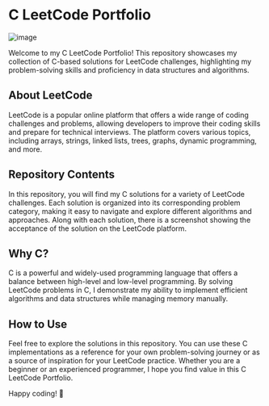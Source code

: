 # C LeetCode Portfolio

![image](https://github.com/zprintln/Leetcode-Portfolio-C/assets/98183566/083c87f2-9151-46f8-ab73-d4abe0f60931)


Welcome to my C LeetCode Portfolio! This repository showcases my collection of C-based solutions for LeetCode challenges, highlighting my problem-solving skills and proficiency in data structures and algorithms.

## About LeetCode

LeetCode is a popular online platform that offers a wide range of coding challenges and problems, allowing developers to improve their coding skills and prepare for technical interviews. The platform covers various topics, including arrays, strings, linked lists, trees, graphs, dynamic programming, and more.

## Repository Contents

In this repository, you will find my C solutions for a variety of LeetCode challenges. Each solution is organized into its corresponding problem category, making it easy to navigate and explore different algorithms and approaches. Along with each solution, there is a screenshot showing the acceptance of the solution on the LeetCode platform.

## Why C?

C is a powerful and widely-used programming language that offers a balance between high-level and low-level programming. By solving LeetCode problems in C, I demonstrate my ability to implement efficient algorithms and data structures while managing memory manually.

## How to Use

Feel free to explore the solutions in this repository. You can use these C implementations as a reference for your own problem-solving journey or as a source of inspiration for your LeetCode practice. Whether you are a beginner or an experienced programmer, I hope you find value in this C LeetCode Portfolio.

Happy coding! 🚀
